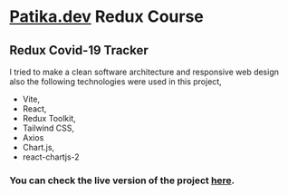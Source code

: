 # [Patika.dev](https://www.patika.dev) Redux Course

## Redux Covid-19 Tracker

I tried to make a clean software architecture and responsive web design also the following technologies were used in this project,

- Vite,
- React,
- Redux Toolkit,
- Tailwind CSS,
- Axios
- Chart.js,
- react-chartjs-2

### You can check the live version of the project [here](https://redux-covid19-tracker.vercel.app/).
